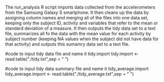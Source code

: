 The run_analysis R script imports data collected from the accelerometers from the Samsung Galaxy S smartphone.  It then cleans up the data by assigning column names and merging all of the files into one data set, keeping only the subject ID, activity and variables that refer to the mean or standard deviation of a measure.  It then outputs the tidy data set to a text file, summarizes all fo the data with the mean value for each activity by subject number (keeping NA values when the subject did not have data for that activity) and outputs this sumamry data set to a text file.

#code to input tidy data file and name it tidy.import
tidy.import <- read.table("./tidy.txt",sep = " ")

#code to input tidy data summary file and name it tidy_average.import
tidy_average.import <- read.table("./tidy_average.txt",sep = " ")


